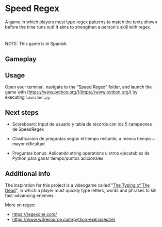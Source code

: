 # Speed Regex
A game in which players must type regex patterns to match the texts shown before the time runs out! It aims to strengthen a person's skill with regex.     

#### ![]()

NOTE: This game is in Spanish. 



## Gameplay





## Usage

Open your terminal, navigate to the "Speed Regex" folder, and launch the game with [https://www.python.org/](https://www.python.org/) by executing `launcher.py`. 



## Next steps

- Scoreboard: Input de usuario y tabla de récords con los 5 campeones de SpeedRegex

- Clasificación de preguntas según el tiempo restante, a menos tiempo ~ mayor dificultad

- Preguntas bonus: Aplicando string operations u otros ejecutables de Python para ganar tiempo/puntos adicionales

  

## Additional info
The inspiration for this project is a videogame called "[The Typing of The Dead](https://www.youtube.com/watch?v=sNfQ_B6_xy8)", in which a player must quickly type letters, words and phrases to kill fast-advancing enemies.

More on regex:

- https://regexone.com/ 
- https://www.w3resource.com/python-exercises/re/ 